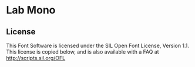 # Lab Mono

## License

This Font Software is licensed under the SIL Open Font License, Version 1.1. This license is copied below, and is also available with a FAQ at http://scripts.sil.org/OFL